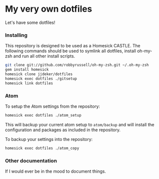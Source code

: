 My very own dotfiles
========

Let's have some dotfiles!

### Installing
This repository is designed to be used as a Homesick CASTLE. The following commands should be used to symlink all dotfiles, install oh-my-zsh and run all other install scripts.

```bash
git clone git://github.com/robbyrussell/oh-my-zsh.git ~/.oh-my-zsh
gem install homesick
homesick clone jjdeker/dotfiles
homesick exec dotfiles ./gitsetup
homesick link dotfiles
```

### Atom

To setup the Atom settings from the repository:
```bash
homesick exec dotfiles ./atom_setup
```
This will backup your current atom setup to `atom/backup` and will install the configuration and packages as included in the repository.

To backup your settings into the repository:
```bash
homesick exec dotfiles ./atom_copy
```

### Other documentation
If I would ever be in the mood to document things.
